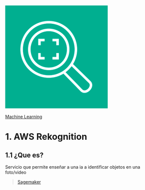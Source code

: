 ![Amazon SNS](../00_assets/Machine%20Learning/recognition-logo.png)

[Machine Learning](../10-Machine_Learning/)

# 1. AWS Rekognition

## 1.1 ¿Que es?

Servicio que permite enseñar a una ia a identificar objetos en una foto/video


>[Sagemaker](./sagemaker.md)